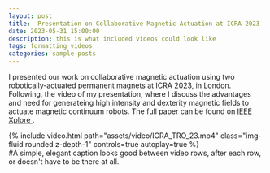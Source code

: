 ```yaml
---
layout: post
title:  Presentation on Collaborative Magnetic Actuation at ICRA 2023
date: 2023-05-31 15:00:00
description: this is what included videos could look like
tags: formatting videos
categories: sample-posts
---
```

I presented our work on collaborative magnetic actuation using two robotically-actuated permanent magnets at ICRA 2023, in London. Following, the video of my presentation, where I discuss the advantages and need for generateing high intensity and dexterity magnetic fields to actuate magnetic continuum robots. The full paper can be found on <a href='https://ieeexplore.ieee.org/abstract/document/9911989'> IEEE Xplore </a>.

<div class="row mt-3">
<div class="col-sm mt-3 mt-md-0">
    {% include video.html path="assets/video/ICRA_TRO_23.mp4" class="img-fluid rounded z-depth-1" controls=true autoplay=true %}
</div>
</div>
<div class="caption">
    #A simple, elegant caption looks good between video rows, after each row, or doesn't have to be there at all.
</div>
